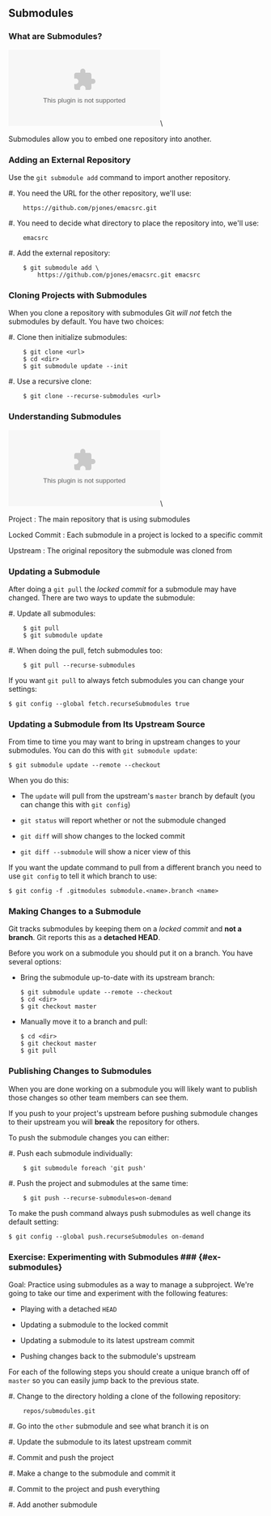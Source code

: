 Submodules
----------

### What are Submodules? ###

![](../../diagrams/external/submodule.dot)\
<!-- Placeholder -->

Submodules allow you to embed one repository into another.

### Adding an External Repository ###

Use the `git submodule add` command to import another repository.

  #. You need the URL for the other repository, we'll use:

        https://github.com/pjones/emacsrc.git

  #. You need to decide what directory to place the repository into,
     we'll use:

        emacsrc

  #. Add the external repository:

        $ git submodule add \
            https://github.com/pjones/emacsrc.git emacsrc

<!-- git submodule add -->

### Cloning Projects with Submodules ###

When you clone a repository with submodules Git *will not* fetch the
submodules by default.  You have two choices:

  #. Clone then initialize submodules:

        $ git clone <url>
        $ cd <dir>
        $ git submodule update --init

  #. Use a recursive clone:

        $ git clone --recurse-submodules <url>

### Understanding Submodules ###

![](../../diagrams/external/submodule-locked.dot)\
<!-- Placeholder -->

Project
  : The main repository that is using submodules

Locked Commit
  : Each submodule in a project is locked to a specific commit

Upstream
  : The original repository the submodule was cloned from

### Updating a Submodule ###

After doing a `git pull` the *locked commit* for a submodule may have
changed.  There are two ways to update the submodule:

  #. Update all submodules:

        $ git pull
        $ git submodule update

  #. When doing the pull, fetch submodules too:

        $ git pull --recurse-submodules

<div class="notes">

If you want `git pull` to always fetch submodules you can change your
settings:

    $ git config --global fetch.recurseSubmodules true

</div>

### Updating a Submodule from Its Upstream Source ###

From time to time you may want to bring in upstream changes to your
submodules.  You can do this with `git submodule update`:

    $ git submodule update --remote --checkout

When you do this:

  * The `update` will pull from the upstream's `master` branch by
    default (you can change this with `git config`)

  * `git status` will report whether or not the submodule changed

  * `git diff` will show changes to the locked commit

  * `git diff --submodule` will show a nicer view of this


<div class="notes">

If you want the update command to pull from a different branch you
need to use `git config` to tell it which branch to use:

    $ git config -f .gitmodules submodule.<name>.branch <name>

</div>

### Making Changes to a Submodule ###

Git tracks submodules by keeping them on a *locked commit* and **not a
branch**.  Git reports this as a **detached HEAD**.

Before you work on a submodule you should put it on a branch.  You
have several options:

  * Bring the submodule up-to-date with its upstream branch:

        $ git submodule update --remote --checkout
        $ cd <dir>
        $ git checkout master

  * Manually move it to a branch and pull:

        $ cd <dir>
        $ git checkout master
        $ git pull

### Publishing Changes to Submodules ###

When you are done working on a submodule you will likely want to
publish those changes so other team members can see them.

If you push to your project's upstream before pushing submodule
changes to their upstream you will **break** the repository for
others.

To push the submodule changes you can either:

  #. Push each submodule individually:

        $ git submodule foreach 'git push'

  #. Push the project and submodules at the same time:

        $ git push --recurse-submodules=on-demand

<div class="notes">

To make the push command always push submodules as well change its
default setting:

    $ git config --global push.recurseSubmodules on-demand

</div>

### Exercise: Experimenting with Submodules ### {#ex-submodules}

<div class="notes">

Goal: Practice using submodules as a way to manage a subproject.
We're going to take our time and experiment with the following
features:

  * Playing with a detached `HEAD`

  * Updating a submodule to the locked commit

  * Updating a submodule to its latest upstream commit

  * Pushing changes back to the submodule's upstream

</div>

For each of the following steps you should create a unique branch off
of `master` so you can easily jump back to the previous state.

  #. Change to the directory holding a clone of the following
     repository:

        repos/submodules.git

  #. Go into the `other` submodule and see what branch it is on

  #. Update the submodule to its latest upstream commit

  #. Commit and push the project

  #. Make a change to the submodule and commit it

  #. Commit to the project and push everything

  #. Add another submodule
